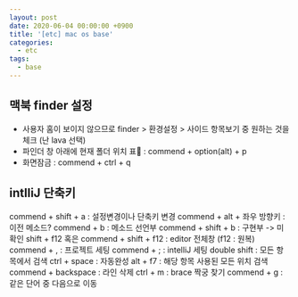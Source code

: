 ```yaml
---
layout: post
date: 2020-06-04 00:00:00 +0900
title: '[etc] mac os base'
categories:
  - etc
tags:
  - base
---
```


## 맥북 finder 설정
- 사용자 홈이 보이지 않으므로 finder > 환경설정 > 사이드 항목보기 중 원하는 것을 체크 (난 lava 선택)
- 파인더 창 아래에 현재 폴더 위치 표 : commend + option(alt) + p
- 화면잠금 : commend + ctrl + q


## intlliJ 단축키
commend + shift + a : 설정변경이나 단축키 변경
commend + alt + 좌우 방향키 : 이전 메소드?
commend + b : 메소드 선언부
commend + shift + b : 구현부 -> 미확인
shift + f12 혹은 commend + shift + f12 : editor 전체창 (f12 : 원복)
commend + , : 프로젝트 세팅
commend + ; : intelliJ 세팅
double shift : 모든 항목에서 검색
ctrl + space : 자동완성
alt + f7 : 해당 항목 사용된 모든 위치 검색
commend + backspace : 라인 삭제
ctrl + m : brace 짝궁 찾기
commend + g : 같은 단어 중 다음으로 이동
